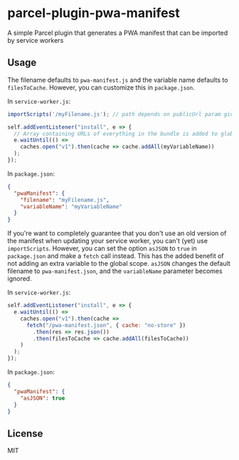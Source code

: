 # parcel-plugin-pwa-manifest
A simple Parcel plugin that generates a PWA manifest that can be imported by service workers

## Usage

The filename defaults to `pwa-manifest.js` and the variable name defaults to `filesToCache`. However, you can customize this in `package.json`.

In `service-worker.js`:

```javascript
importScripts('/myFilename.js'); // path depends on publicUrl param given to Parcel 

self.addEventListener("install", e => {
  // Array containing URLs of everything in the bundle is added to global scope of service worker in pwa-manifest.js
  e.waitUntil(() =>
    caches.open("v1").then(cache => cache.addAll(myVariableName))
  );
});
```

In `package.json`:

```json
{
  "pwaManifest": {
    "filename": "myFilename.js",
    "variableName": "myVariableName"
  }
}
```

If you're want to completely guarantee that you don't use an old version of the manifest when updating your service worker, you can't (yet) use `importScripts`. However, you can set the option `asJSON` to `true` in `package.json` and make a `fetch` call instead. This has the added benefit of not adding an extra variable to the global scope. `asJSON` changes the default filename to `pwa-manifest.json`, and the `variableName` parameter becomes ignored.

In `service-worker.js`:

```javascript
self.addEventListener("install", e => {
  e.waitUntil(() =>
    caches.open("v1").then(cache =>
      fetch("/pwa-manifest.json", { cache: "no-store" })
        .then(res => res.json())
        .then(filesToCache => cache.addAll(filesToCache))
    )
  );
});
```

In `package.json`:
```json
{
  "pwaManifest": {
    "asJSON": true
  }
}
```

## License
MIT